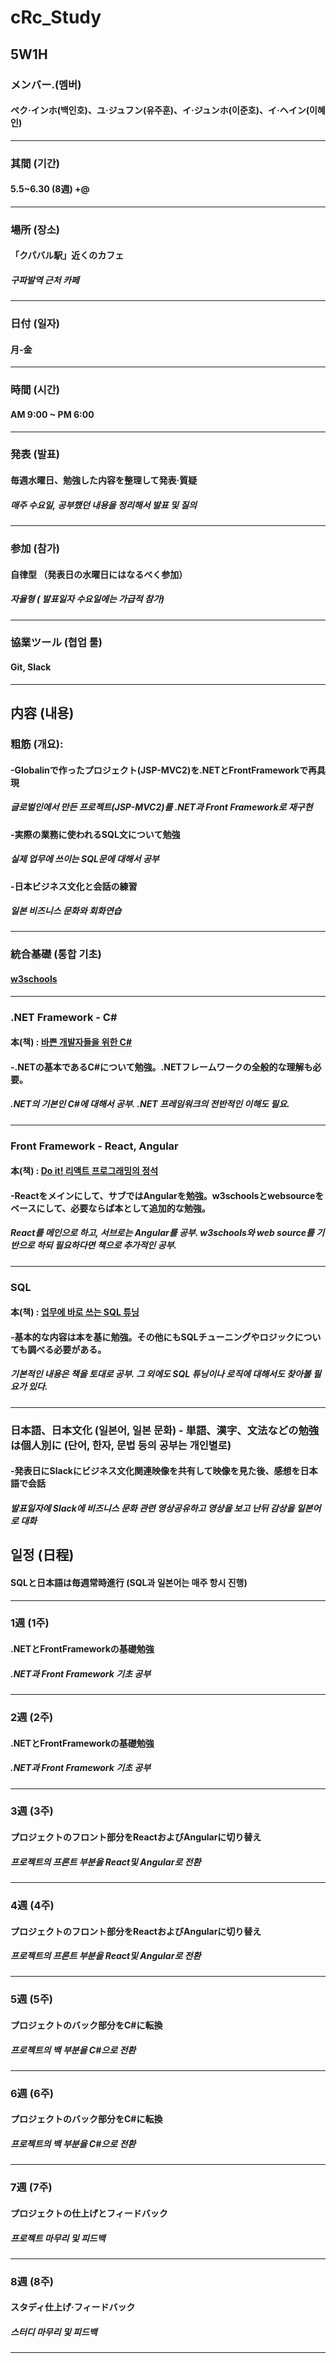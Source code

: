 # cRc_Study

## 5W1H

### メンバー.(멤버)
#### **ペク·インホ**(백인호)、**ユ·ジュフン**(유주훈)、**イ·ジュンホ**(이준호)、**イ·ヘイン**(이혜인)  
-----
### 其間 (기간) 
#### 5.5~6.30 (8週) +@
-----
### 場所 (장소)
#### 「クパバル駅」近くのカフェ
##### 구파발역 근처 카페
-----
### 日付 (일자)
#### 月-金
-----
### 時間 (시간)
#### AM 9:00 ~ PM 6:00
-----
### 発表 (발표)
#### 毎週水曜日、勉強した内容を整理して発表·質疑
##### 매주 수요일, 공부했던 내용을 정리해서 발표 및 질의
-----
### 参加 (참가) 
#### 自律型 （発表日の水曜日にはなるべく参加）
##### 자율형 ( 발표일자 수요일에는 가급적  참가)
-----
### 協業ツール (협업 툴)
#### Git, Slack 

------

## 内容 (내용)

### 粗筋 (개요):
#### -Globalinで作ったプロジェクト(JSP-MVC2)を.NETとFrontFrameworkで再具現
##### 글로벌인에서 만든 프로젝트(JSP-MVC2)를 .NET과 Front Framework로 재구현
#### -実際の業務に使われるSQL文について勉強
##### 실제 업무에 쓰이는 SQL문에 대해서 공부
#### -日本ビジネス文化と会話の練習
##### 일본 비즈니스 문화와 회화연습
-----
### 統合基礎 (통합 기초)
#### [w3schools](https://www.w3schools.com/cs/index.php)
-----
### .NET Framework - C#
#### 本(책) : [바쁜 개발자들을 위한 C#](http://www.kyobobook.co.kr/product/detailViewKor.laf?mallGb=KOR&ejkGb=KOR&barcode=9791195484539)
#### -.NETの基本であるC#について勉強。.NETフレームワークの全般的な理解も必要。
##### .NET의 기본인 C#에 대해서 공부. .NET 프레임워크의 전반적인 이해도 필요.
-----
###  Front Framework - React, Angular 
#### 本(책) : [Do it! 리액트 프로그래밍의 정석](http://www.yes24.com/Product/Goods/87631428)
#### -Reactをメインにして、サブではAngularを勉強。w3schoolsとwebsourceをベースにして、必要ならば本として追加的な勉強。
##### React를 메인으로 하고, 서브로는 Angular를 공부. w3schools와 web source를 기반으로 하되 필요하다면 책으로 추가적인 공부.
-----
###  SQL
#### 本(책) : [업무에 바로 쓰는 SQL 튜닝](http://www.yes24.com/Product/Goods/102382080)
#### -基本的な内容は本を基に勉強。その他にもSQLチューニングやロジックについても調べる必要がある。
##### 기본적인 내용은 책을 토대로 공부. 그 외에도 SQL 튜닝이나 로직에 대해서도 찾아볼 필요가 있다.
-----
###  日本語、日本文化 (일본어, 일본 문화) - 単語、漢字、文法などの勉強は個人別に (단어, 한자, 문법 등의 공부는 개인별로)
#### -発表日にSlackにビジネス文化関連映像を共有して映像を見た後、感想を日本語で会話
##### 발표일자에 Slack에 비즈니스 문화 관련 영상공유하고 영상을 보고 난뒤 감상을 일본어로 대화 



## 일정 (日程)

#### SQLと日本語は毎週常時進行 (SQL과 일본어는 매주 항시 진행)
-----
### 1週 (1주)
#### .NETとFrontFrameworkの基礎勉強
##### .NET과 Front Framework 기초 공부
-----
### 2週 (2주)
#### .NETとFrontFrameworkの基礎勉強
##### .NET과 Front Framework 기초 공부
-----
### 3週 (3주)
#### プロジェクトのフロント部分をReactおよびAngularに切り替え
##### 프로젝트의 프론트 부분을 React및 Angular로 전환
-----
### 4週 (4주)
#### プロジェクトのフロント部分をReactおよびAngularに切り替え
##### 프로젝트의 프론트 부분을 React및 Angular로 전환
-----
### 5週 (5주)
#### プロジェクトのバック部分をC#に転換
##### 프로젝트의 백 부분을 C#으로 전환
-----
### 6週 (6주)
#### プロジェクトのバック部分をC#に転換
##### 프로젝트의 백 부분을 C#으로 전환
-----
### 7週 (7주)
#### プロジェクトの仕上げとフィードバック
##### 프로젝트 마무리 및 피드백
-----
### 8週 (8주)
#### スタディ仕上げ·フィードバック
##### 스터디 마무리 및 피드백
-----


